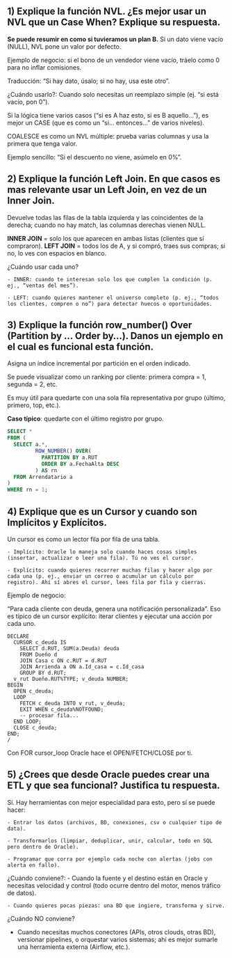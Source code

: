 ## 1) Explique la función NVL. ¿Es mejor usar un NVL que un Case When? Explique su respuesta.
**Se puede resumir en como si tuvieramos un plan B.**
Si un dato viene vacío (NULL), NVL pone un valor por defecto.

Ejemplo de negocio: si el bono de un vendedor viene vacío, tráelo como 0 para no inflar comisiones.

Traducción: “Si hay dato, úsalo; si no hay, usa este otro”.

¿Cuándo usarlo?: Cuando solo necesitas un reemplazo simple (ej. “si está vacío, pon 0”).

Si la lógica tiene varios casos (“si es A haz esto, si es B aquello…”), es mejor un CASE (que es como un “si… entonces…” de varios niveles).

COALESCE es como un NVL múltiple: prueba varias columnas y usa la primera que tenga valor.

Ejemplo sencillo: “Si el descuento no viene, asúmelo en 0%”.

## 2) Explique la función Left Join. En que casos es mas relevante usar un Left Join, en vez de un Inner Join.
Devuelve todas las filas de la tabla izquierda y las coincidentes de la derecha; cuando no hay match, las columnas derechas vienen NULL.

**INNER JOIN** = solo los que aparecen en ambas listas (clientes que sí compraron).
**LEFT JOIN** = todos los de A, y si compró, traes sus compras; si no, lo ves con espacios en blanco.

¿Cuándo usar cada uno?

    - INNER: cuando te interesan solo los que cumplen la condición (p. ej., “ventas del mes”).

    - LEFT: cuando quieres mantener el universo completo (p. ej., “todos los clientes, compren o no”) para detectar huecos o oportunidades.


## 3) Explique la función row_number() Over (Partition by … Order by…). Danos un ejemplo en el cual es funcional esta función.
Asigna un índice incremental por partición en el orden indicado.

Se puede visualizar como un ranking por cliente: primera compra = 1, segunda = 2, etc.

Es muy útil para quedarte con una sola fila representativa por grupo (último, primero, top, etc.).

**Caso típico**: quedarte con el último registro por grupo.

```sql
SELECT *
FROM (
  SELECT a.*,
         ROW_NUMBER() OVER(
           PARTITION BY a.RUT
           ORDER BY a.FechaAlta DESC
         ) AS rn
  FROM Arrendatario a
)
WHERE rn = 1;
```

## 4) Explique que es un Cursor y cuando son Implícitos y Explícitos.

Un cursor es como un lector fila por fila de una tabla.

    - Implícito: Oracle lo maneja solo cuando haces cosas simples (insertar, actualizar o leer una fila). Tú no ves el cursor.

    - Explícito: cuando quieres recorrer muchas filas y hacer algo por cada una (p. ej., enviar un correo o acumular un cálculo por registro). Ahí sí abres el cursor, lees fila por fila y cierras.

Ejemplo de negocio:

“Para cada cliente con deuda, genera una notificación personalizada”.
Eso es típico de un cursor explícito: iterar clientes y ejecutar una acción por cada uno.

```plsql
DECLARE
  CURSOR c_deuda IS
    SELECT d.RUT, SUM(a.Deuda) deuda
    FROM Dueño d
    JOIN Casa c ON c.RUT = d.RUT
    JOIN Arrienda a ON a.Id_casa = c.Id_casa
    GROUP BY d.RUT;
  v_rut Dueño.RUT%TYPE; v_deuda NUMBER;
BEGIN
  OPEN c_deuda;
  LOOP
    FETCH c_deuda INTO v_rut, v_deuda;
    EXIT WHEN c_deuda%NOTFOUND;
    -- procesar fila...
  END LOOP;
  CLOSE c_deuda;
END;
/
```

Con FOR cursor_loop Oracle hace el OPEN/FETCH/CLOSE por ti.

## 5) ¿Crees que desde Oracle puedes crear una ETL y que sea funcional? Justifica tu respuesta.
Sí. Hay herramientas con mejor especialidad para esto, pero sí se puede hacer:

    - Entrar los datos (archivos, BD, conexiones, csv o cualquier tipo de data).

    - Transformarlos (limpiar, deduplicar, unir, calcular, todo en SQL pero dentro de Oracle).

    - Programar que corra por ejemplo cada noche con alertas (jobs con alerta en fallo).

¿Cuándo conviene?: 
    - Cuando la fuente y el destino están en Oracle y necesitas velocidad y control (todo ocurre dentro del motor, menos tráfico de datos).

    - Cuando quieres pocas piezas: una BD que ingiere, transforma y sirve.

¿Cuándo NO conviene?

- Cuando necesitas muchos conectores (APIs, otros clouds, otras BD), versionar pipelines, o orquestar varios sistemas; ahí es mejor sumarle una herramienta externa (Airflow, etc.).


